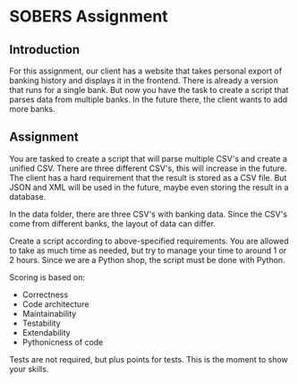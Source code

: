 # SOBERS Assignment

## Introduction

For this assignment, our client has a website that takes personal export of banking history and displays it in the frontend.
There is already a version that runs for a single bank.
But now you have the task to create a script that parses data from multiple banks.
In the future there, the client wants to add more banks.

## Assignment

You are tasked to create a script that will parse multiple CSV's and create a unified CSV.
There are three different CSV's, this will increase in the future.
The client has a hard requirement that the result is stored as a CSV file.
But JSON and XML will be used in the future, maybe even storing the result in a database.

In the data folder, there are three CSV's with banking data.
Since the CSV's come from different banks, the layout of data can differ.

Create a script according to above-specified requirements.
You are allowed to take as much time as needed, but try to manage your time to around 1 or 2 hours.
Since we are a Python shop, the script must be done with Python.

Scoring is based on:

- Correctness
- Code architecture
- Maintainability
- Testability
- Extendability
- Pythonicness of code

Tests are not required, but plus points for tests.
This is the moment to show your skills.
